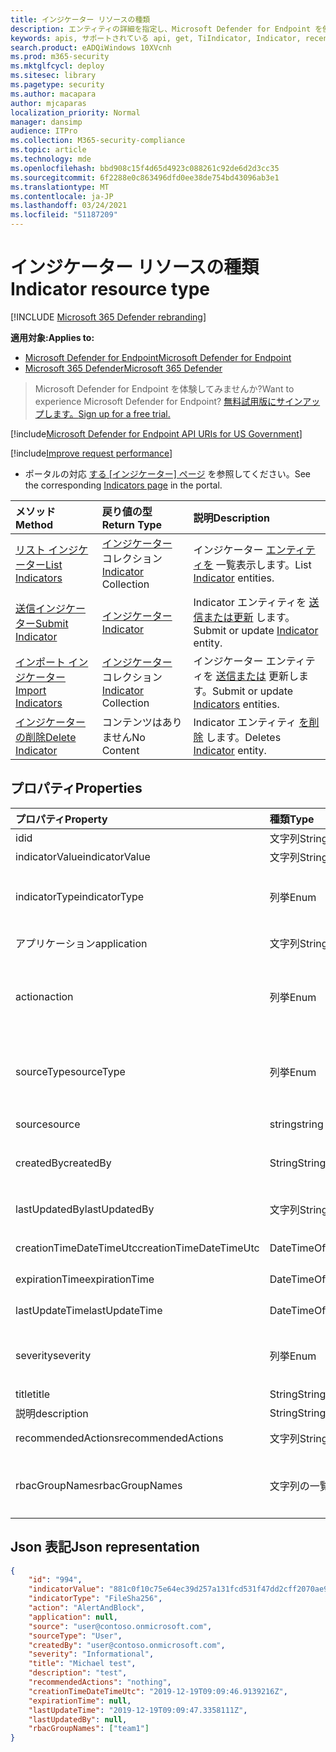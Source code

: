 ```yaml
---
title: インジケーター リソースの種類
description: エンティティの詳細を指定し、Microsoft Defender for Endpoint を使用してインジケーターの有効期限を定義します。
keywords: apis, サポートされている api, get, TiIndicator, Indicator, recent
search.product: eADQiWindows 10XVcnh
ms.prod: m365-security
ms.mktglfcycl: deploy
ms.sitesec: library
ms.pagetype: security
ms.author: macapara
author: mjcaparas
localization_priority: Normal
manager: dansimp
audience: ITPro
ms.collection: M365-security-compliance
ms.topic: article
ms.technology: mde
ms.openlocfilehash: bbd908c15f4d65d4923c088261c92de6d2d3cc35
ms.sourcegitcommit: 6f2288e0c863496dfd0ee38de754bd43096ab3e1
ms.translationtype: MT
ms.contentlocale: ja-JP
ms.lasthandoff: 03/24/2021
ms.locfileid: "51187209"
---
```

# <a name="indicator-resource-type"></a><span data-ttu-id="afe0f-104">インジケーター リソースの種類</span><span class="sxs-lookup"><span data-stu-id="afe0f-104">Indicator resource type</span></span>

[!INCLUDE [Microsoft 365 Defender rebranding](../../includes/microsoft-defender.md)]

<span data-ttu-id="afe0f-105">**適用対象:**</span><span class="sxs-lookup"><span data-stu-id="afe0f-105">**Applies to:**</span></span>
- [<span data-ttu-id="afe0f-106">Microsoft Defender for Endpoint</span><span class="sxs-lookup"><span data-stu-id="afe0f-106">Microsoft Defender for Endpoint</span></span>](https://go.microsoft.com/fwlink/p/?linkid=2154037)
- [<span data-ttu-id="afe0f-107">Microsoft 365 Defender</span><span class="sxs-lookup"><span data-stu-id="afe0f-107">Microsoft 365 Defender</span></span>](https://go.microsoft.com/fwlink/?linkid=2118804)

> <span data-ttu-id="afe0f-108">Microsoft Defender for Endpoint を体験してみませんか?</span><span class="sxs-lookup"><span data-stu-id="afe0f-108">Want to experience Microsoft Defender for Endpoint?</span></span> [<span data-ttu-id="afe0f-109">無料試用版にサインアップします。</span><span class="sxs-lookup"><span data-stu-id="afe0f-109">Sign up for a free trial.</span></span>](https://www.microsoft.com/microsoft-365/windows/microsoft-defender-atp?ocid=docs-wdatp-exposedapis-abovefoldlink) 


[!include[Microsoft Defender for Endpoint API URIs for US Government](../../includes/microsoft-defender-api-usgov.md)]

[!include[Improve request performance](../../includes/improve-request-performance.md)]


- <span data-ttu-id="afe0f-110">ポータルの対応 [する [インジケーター] ページ](https://securitycenter.windows.com/preferences2/custom_ti_indicators/files) を参照してください。</span><span class="sxs-lookup"><span data-stu-id="afe0f-110">See the corresponding [Indicators page](https://securitycenter.windows.com/preferences2/custom_ti_indicators/files) in the portal.</span></span> 

<span data-ttu-id="afe0f-111">メソッド</span><span class="sxs-lookup"><span data-stu-id="afe0f-111">Method</span></span>|<span data-ttu-id="afe0f-112">戻り値の型</span><span class="sxs-lookup"><span data-stu-id="afe0f-112">Return Type</span></span> |<span data-ttu-id="afe0f-113">説明</span><span class="sxs-lookup"><span data-stu-id="afe0f-113">Description</span></span>
:---|:---|:---
[<span data-ttu-id="afe0f-114">リスト インジケーター</span><span class="sxs-lookup"><span data-stu-id="afe0f-114">List Indicators</span></span>](get-ti-indicators-collection.md) | <span data-ttu-id="afe0f-115">[インジケーター](ti-indicator.md) コレクション</span><span class="sxs-lookup"><span data-stu-id="afe0f-115">[Indicator](ti-indicator.md) Collection</span></span> | <span data-ttu-id="afe0f-116">インジケーター [エンティティを](ti-indicator.md) 一覧表示します。</span><span class="sxs-lookup"><span data-stu-id="afe0f-116">List [Indicator](ti-indicator.md) entities.</span></span>
[<span data-ttu-id="afe0f-117">送信インジケーター</span><span class="sxs-lookup"><span data-stu-id="afe0f-117">Submit Indicator</span></span>](post-ti-indicator.md) | [<span data-ttu-id="afe0f-118">インジケーター</span><span class="sxs-lookup"><span data-stu-id="afe0f-118">Indicator</span></span>](ti-indicator.md) | <span data-ttu-id="afe0f-119">Indicator エンティティを [送信または更新](ti-indicator.md) します。</span><span class="sxs-lookup"><span data-stu-id="afe0f-119">Submit or update [Indicator](ti-indicator.md) entity.</span></span>
[<span data-ttu-id="afe0f-120">インポート インジケーター</span><span class="sxs-lookup"><span data-stu-id="afe0f-120">Import Indicators</span></span>](import-ti-indicators.md) | <span data-ttu-id="afe0f-121">[インジケーター](ti-indicator.md) コレクション</span><span class="sxs-lookup"><span data-stu-id="afe0f-121">[Indicator](ti-indicator.md) Collection</span></span> | <span data-ttu-id="afe0f-122">インジケーター エンティティを [送信または](ti-indicator.md) 更新します。</span><span class="sxs-lookup"><span data-stu-id="afe0f-122">Submit or update [Indicators](ti-indicator.md) entities.</span></span>
[<span data-ttu-id="afe0f-123">インジケーターの削除</span><span class="sxs-lookup"><span data-stu-id="afe0f-123">Delete Indicator</span></span>](delete-ti-indicator-by-id.md) | <span data-ttu-id="afe0f-124">コンテンツはありません</span><span class="sxs-lookup"><span data-stu-id="afe0f-124">No Content</span></span> | <span data-ttu-id="afe0f-125">Indicator エンティティ [を削除](ti-indicator.md) します。</span><span class="sxs-lookup"><span data-stu-id="afe0f-125">Deletes [Indicator](ti-indicator.md) entity.</span></span>


## <a name="properties"></a><span data-ttu-id="afe0f-126">プロパティ</span><span class="sxs-lookup"><span data-stu-id="afe0f-126">Properties</span></span>
<span data-ttu-id="afe0f-127">プロパティ</span><span class="sxs-lookup"><span data-stu-id="afe0f-127">Property</span></span> |  <span data-ttu-id="afe0f-128">種類</span><span class="sxs-lookup"><span data-stu-id="afe0f-128">Type</span></span>    |   <span data-ttu-id="afe0f-129">説明</span><span class="sxs-lookup"><span data-stu-id="afe0f-129">Description</span></span>
:---|:---|:---
<span data-ttu-id="afe0f-130">id</span><span class="sxs-lookup"><span data-stu-id="afe0f-130">id</span></span> | <span data-ttu-id="afe0f-131">文字列</span><span class="sxs-lookup"><span data-stu-id="afe0f-131">String</span></span> | <span data-ttu-id="afe0f-132">Indicator エンティティ [の](ti-indicator.md) ID。</span><span class="sxs-lookup"><span data-stu-id="afe0f-132">Identity of the [Indicator](ti-indicator.md) entity.</span></span>
<span data-ttu-id="afe0f-133">indicatorValue</span><span class="sxs-lookup"><span data-stu-id="afe0f-133">indicatorValue</span></span> | <span data-ttu-id="afe0f-134">文字列</span><span class="sxs-lookup"><span data-stu-id="afe0f-134">String</span></span> | <span data-ttu-id="afe0f-135">Indicator の [値](ti-indicator.md)です。</span><span class="sxs-lookup"><span data-stu-id="afe0f-135">The value of the [Indicator](ti-indicator.md).</span></span>
<span data-ttu-id="afe0f-136">indicatorType</span><span class="sxs-lookup"><span data-stu-id="afe0f-136">indicatorType</span></span> | <span data-ttu-id="afe0f-137">列挙</span><span class="sxs-lookup"><span data-stu-id="afe0f-137">Enum</span></span> | <span data-ttu-id="afe0f-138">インジケーターの種類。</span><span class="sxs-lookup"><span data-stu-id="afe0f-138">Type of the indicator.</span></span> <span data-ttu-id="afe0f-139">指定できる値は、"FileSha1"、"FileSha256"、"IpAddress"、"DomainName" および "Url" です。</span><span class="sxs-lookup"><span data-stu-id="afe0f-139">Possible values are: "FileSha1", "FileSha256", "IpAddress", "DomainName" and "Url".</span></span>
<span data-ttu-id="afe0f-140">アプリケーション</span><span class="sxs-lookup"><span data-stu-id="afe0f-140">application</span></span> | <span data-ttu-id="afe0f-141">文字列</span><span class="sxs-lookup"><span data-stu-id="afe0f-141">String</span></span> | <span data-ttu-id="afe0f-142">インジケーターに関連付けられているアプリケーション。</span><span class="sxs-lookup"><span data-stu-id="afe0f-142">The application associated with the indicator.</span></span> 
<span data-ttu-id="afe0f-143">action</span><span class="sxs-lookup"><span data-stu-id="afe0f-143">action</span></span> | <span data-ttu-id="afe0f-144">列挙</span><span class="sxs-lookup"><span data-stu-id="afe0f-144">Enum</span></span> | <span data-ttu-id="afe0f-145">インジケーターが組織内で検出される場合に実行されるアクション。</span><span class="sxs-lookup"><span data-stu-id="afe0f-145">The action that will be taken if the indicator will be discovered in the organization.</span></span> <span data-ttu-id="afe0f-146">指定できる値は、"Alert"、"AlertAndBlock"、"Allowed" です。</span><span class="sxs-lookup"><span data-stu-id="afe0f-146">Possible values are: "Alert", "AlertAndBlock", and "Allowed".</span></span>
<span data-ttu-id="afe0f-147">sourceType</span><span class="sxs-lookup"><span data-stu-id="afe0f-147">sourceType</span></span> | <span data-ttu-id="afe0f-148">列挙</span><span class="sxs-lookup"><span data-stu-id="afe0f-148">Enum</span></span> | <span data-ttu-id="afe0f-149">"User" (ポータルからなど) ユーザーが作成したインジケーターの場合、API を介して自動アプリケーションを使用して送信された場合は "AadApp"。</span><span class="sxs-lookup"><span data-stu-id="afe0f-149">"User" in case the Indicator created by a user (e.g. from the portal), "AadApp" in case it submitted using automated application via the API.</span></span>
<span data-ttu-id="afe0f-150">source</span><span class="sxs-lookup"><span data-stu-id="afe0f-150">source</span></span> | <span data-ttu-id="afe0f-151">string</span><span class="sxs-lookup"><span data-stu-id="afe0f-151">string</span></span> | <span data-ttu-id="afe0f-152">インジケーターを送信したユーザー/アプリケーションの名前。</span><span class="sxs-lookup"><span data-stu-id="afe0f-152">The name of the user/application that submitted the indicator.</span></span>
<span data-ttu-id="afe0f-153">createdBy</span><span class="sxs-lookup"><span data-stu-id="afe0f-153">createdBy</span></span> | <span data-ttu-id="afe0f-154">String</span><span class="sxs-lookup"><span data-stu-id="afe0f-154">String</span></span> | <span data-ttu-id="afe0f-155">インジケーターを送信したユーザー/アプリケーションの一意の ID。</span><span class="sxs-lookup"><span data-stu-id="afe0f-155">Unique identity of the user/application that submitted the indicator.</span></span>
<span data-ttu-id="afe0f-156">lastUpdatedBy</span><span class="sxs-lookup"><span data-stu-id="afe0f-156">lastUpdatedBy</span></span> | <span data-ttu-id="afe0f-157">文字列</span><span class="sxs-lookup"><span data-stu-id="afe0f-157">String</span></span> | <span data-ttu-id="afe0f-158">インジケーターを最後に更新したユーザー/アプリケーションの ID。</span><span class="sxs-lookup"><span data-stu-id="afe0f-158">Identity of the user/application that last updated the indicator.</span></span>
<span data-ttu-id="afe0f-159">creationTimeDateTimeUtc</span><span class="sxs-lookup"><span data-stu-id="afe0f-159">creationTimeDateTimeUtc</span></span> | <span data-ttu-id="afe0f-160">DateTimeOffset</span><span class="sxs-lookup"><span data-stu-id="afe0f-160">DateTimeOffset</span></span> | <span data-ttu-id="afe0f-161">インジケーターが作成された日時。</span><span class="sxs-lookup"><span data-stu-id="afe0f-161">The date and time when the indicator was created.</span></span>
<span data-ttu-id="afe0f-162">expirationTime</span><span class="sxs-lookup"><span data-stu-id="afe0f-162">expirationTime</span></span> | <span data-ttu-id="afe0f-163">DateTimeOffset</span><span class="sxs-lookup"><span data-stu-id="afe0f-163">DateTimeOffset</span></span> | <span data-ttu-id="afe0f-164">インジケーターの有効期限。</span><span class="sxs-lookup"><span data-stu-id="afe0f-164">The expiration time of the indicator.</span></span>
<span data-ttu-id="afe0f-165">lastUpdateTime</span><span class="sxs-lookup"><span data-stu-id="afe0f-165">lastUpdateTime</span></span> | <span data-ttu-id="afe0f-166">DateTimeOffset</span><span class="sxs-lookup"><span data-stu-id="afe0f-166">DateTimeOffset</span></span> | <span data-ttu-id="afe0f-167">インジケーターが最後に更新された時刻。</span><span class="sxs-lookup"><span data-stu-id="afe0f-167">The last time the indicator was updated.</span></span>
<span data-ttu-id="afe0f-168">severity</span><span class="sxs-lookup"><span data-stu-id="afe0f-168">severity</span></span> | <span data-ttu-id="afe0f-169">列挙</span><span class="sxs-lookup"><span data-stu-id="afe0f-169">Enum</span></span> | <span data-ttu-id="afe0f-170">インジケーターの重大度。</span><span class="sxs-lookup"><span data-stu-id="afe0f-170">The severity of the indicator.</span></span> <span data-ttu-id="afe0f-171">指定できる値は、"Informational"、"Low"、"Medium"、"High" です。</span><span class="sxs-lookup"><span data-stu-id="afe0f-171">possible values are: "Informational", "Low", "Medium" and "High".</span></span>
<span data-ttu-id="afe0f-172">title</span><span class="sxs-lookup"><span data-stu-id="afe0f-172">title</span></span> | <span data-ttu-id="afe0f-173">String</span><span class="sxs-lookup"><span data-stu-id="afe0f-173">String</span></span> | <span data-ttu-id="afe0f-174">インジケーター のタイトル。</span><span class="sxs-lookup"><span data-stu-id="afe0f-174">Indicator title.</span></span>
<span data-ttu-id="afe0f-175">説明</span><span class="sxs-lookup"><span data-stu-id="afe0f-175">description</span></span> | <span data-ttu-id="afe0f-176">String</span><span class="sxs-lookup"><span data-stu-id="afe0f-176">String</span></span> | <span data-ttu-id="afe0f-177">インジケーターの説明。</span><span class="sxs-lookup"><span data-stu-id="afe0f-177">Description of the indicator.</span></span>
<span data-ttu-id="afe0f-178">recommendedActions</span><span class="sxs-lookup"><span data-stu-id="afe0f-178">recommendedActions</span></span> | <span data-ttu-id="afe0f-179">文字列</span><span class="sxs-lookup"><span data-stu-id="afe0f-179">String</span></span> | <span data-ttu-id="afe0f-180">インジケーターの推奨アクション。</span><span class="sxs-lookup"><span data-stu-id="afe0f-180">Recommended actions for the indicator.</span></span>
<span data-ttu-id="afe0f-181">rbacGroupNames</span><span class="sxs-lookup"><span data-stu-id="afe0f-181">rbacGroupNames</span></span> | <span data-ttu-id="afe0f-182">文字列の一覧</span><span class="sxs-lookup"><span data-stu-id="afe0f-182">List of strings</span></span> | <span data-ttu-id="afe0f-183">インジケーターが公開され、アクティブな RBAC デバイス グループ名。</span><span class="sxs-lookup"><span data-stu-id="afe0f-183">RBAC device group names where the indicator is exposed and active.</span></span> <span data-ttu-id="afe0f-184">すべてのデバイスに公開されている場合の空のリスト。</span><span class="sxs-lookup"><span data-stu-id="afe0f-184">Empty list in case it exposed to all devices.</span></span>


## <a name="json-representation"></a><span data-ttu-id="afe0f-185">Json 表記</span><span class="sxs-lookup"><span data-stu-id="afe0f-185">Json representation</span></span>

```json
{
    "id": "994",
    "indicatorValue": "881c0f10c75e64ec39d257a131fcd531f47dd2cff2070ae94baa347d375126fd",
    "indicatorType": "FileSha256",
    "action": "AlertAndBlock",
    "application": null,
    "source": "user@contoso.onmicrosoft.com",
    "sourceType": "User",
    "createdBy": "user@contoso.onmicrosoft.com",
    "severity": "Informational",
    "title": "Michael test",
    "description": "test",
    "recommendedActions": "nothing",
    "creationTimeDateTimeUtc": "2019-12-19T09:09:46.9139216Z",
    "expirationTime": null,
    "lastUpdateTime": "2019-12-19T09:09:47.3358111Z",
    "lastUpdatedBy": null,
    "rbacGroupNames": ["team1"]
}
```
